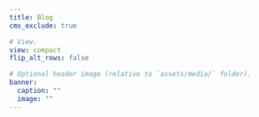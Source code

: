 ```yaml
---
title: Blog
cms_exclude: true

# View.
view: compact
flip_alt_rows: false

# Optional header image (relative to `assets/media/` folder).
banner:
  caption: ""
  image: ""
---
```


